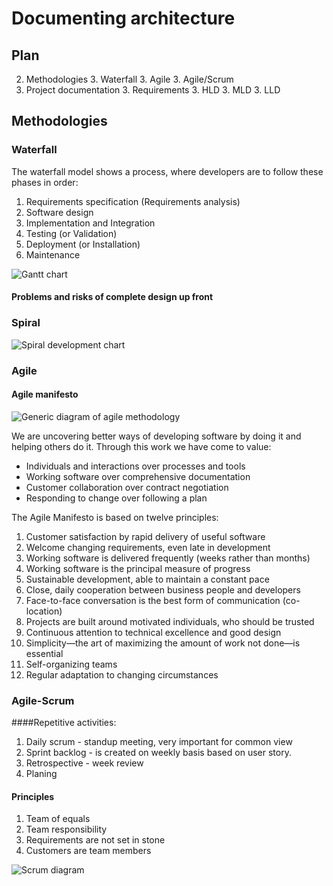 # Documenting architecture

## Plan
2. Methodologies
     3. Waterfall
     3. Agile
     3. Agile/Scrum
2. Project documentation
     3. Requirements
     3. HLD
     3. MLD
     3. LLD

## Methodologies

### Waterfall

The waterfall model shows a process, where developers are to follow these phases in order:

1. Requirements specification (Requirements analysis)
1. Software design
1. Implementation and Integration
1. Testing (or Validation)
1. Deployment (or Installation)
1. Maintenance

![Gantt chart](http://upload.wikimedia.org/wikipedia/en/7/73/Pert_example_gantt_chart.gif)

#### Problems and risks of complete design up front

### Spiral

![Spiral development chart](http://upload.wikimedia.org/wikipedia/commons/e/ec/Spiral_model_%28Boehm%2C_1988%29.svg)

### Agile

#### Agile manifesto

![Generic diagram of agile methodology](http://upload.wikimedia.org/wikipedia/commons/f/ff/Generic_diagram_of_an_agile_methodology_for_software_development.png)

We are uncovering better ways of developing software by doing it and helping others do it. Through this work we have come to value:

* Individuals and interactions over processes and tools
* Working software over comprehensive documentation
* Customer collaboration over contract negotiation
* Responding to change over following a plan

The Agile Manifesto is based on twelve principles:

1. Customer satisfaction by rapid delivery of useful software
1. Welcome changing requirements, even late in development
1. Working software is delivered frequently (weeks rather than months)
1. Working software is the principal measure of progress
1. Sustainable development, able to maintain a constant pace
1. Close, daily cooperation between business people and developers
1. Face-to-face conversation is the best form of communication (co-location)
1. Projects are built around motivated individuals, who should be trusted
1. Continuous attention to technical excellence and good design
1. Simplicity—the art of maximizing the amount of work not done—is essential
1. Self-organizing teams
1. Regular adaptation to changing circumstances

### Agile-Scrum

####Repetitive activities:

1. Daily scrum - standup meeting, very important for common view 
1. Sprint backlog - is created on weekly basis based on user story. 
1. Retrospective - week review
1. Planing

#### Principles

1. Team of equals
1. Team responsibility 
1. Requirements are not set in stone
1. Customers are team members

![Scrum diagram](http://upload.wikimedia.org/wikipedia/commons/5/58/Scrum_process.svg)
